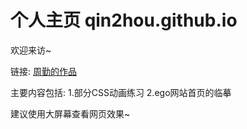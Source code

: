 # 个人主页 qin2hou.github.io
欢迎来访~

链接: [周勤的作品](qin2hou.github.io)

主要内容包括:
  1.部分CSS动画练习
  2.ego网站首页的临摹
  
  
建议使用大屏幕查看网页效果~
